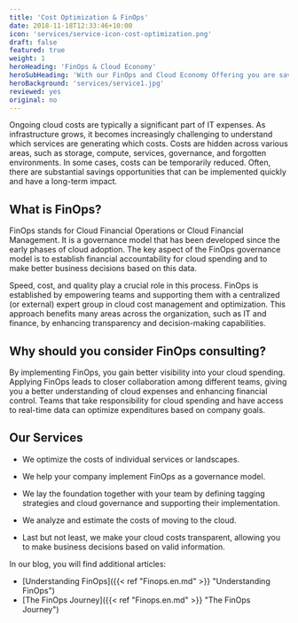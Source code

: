 ```yaml
---
title: 'Cost Optimization & FinOps'
date: 2018-11-18T12:33:46+10:00
icon: 'services/service-icon-cost-optimization.png'
draft: false
featured: true
weight: 1
heroHeading: 'FinOps & Cloud Economy'
heroSubHeading: 'With our FinOps and Cloud Economy Offering you are saving cost on your cloud bill for years'
heroBackground: 'services/service1.jpg'
reviewed: yes
original: no
---
```

Ongoing cloud costs are typically a significant part of IT expenses. As infrastructure grows, it becomes increasingly challenging to understand which services are generating which costs. Costs are hidden across various areas, such as storage, compute, services, governance, and forgotten environments. In some cases, costs can be temporarily reduced. Often, there are substantial savings opportunities that can be implemented quickly and have a long-term impact.

## What is FinOps?

FinOps stands for Cloud Financial Operations or Cloud Financial Management. It is a governance model that has been developed since the early phases of cloud adoption. The key aspect of the FinOps governance model is to establish financial accountability for cloud spending and to make better business decisions based on this data.

Speed, cost, and quality play a crucial role in this process. FinOps is established by empowering teams and supporting them with a centralized (or external) expert group in cloud cost management and optimization. This approach benefits many areas across the organization, such as IT and finance, by enhancing transparency and decision-making capabilities.

## Why should you consider FinOps consulting?

By implementing FinOps, you gain better visibility into your cloud spending. Applying FinOps leads to closer collaboration among different teams, giving you a better understanding of cloud expenses and enhancing financial control. Teams that take responsibility for cloud spending and have access to real-time data can optimize expenditures based on company goals.

## Our Services

- We optimize the costs of individual services or landscapes.

- We help your company implement FinOps as a governance model.

- We lay the foundation together with your team by defining tagging strategies and cloud governance and supporting their implementation.

- We analyze and estimate the costs of moving to the cloud.

- Last but not least, we make your cloud costs transparent, allowing you to make business decisions based on valid information.

In our blog, you will find additional articles:
<!--- Die Links sind falsch. --->
- [Understanding FinOps]({{< ref "Finops.en.md" >}} "Understanding FinOps")
- [The FinOps Journey]({{< ref "Finops.en.md" >}} "The FinOps Journey")
